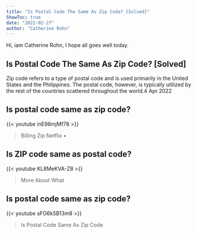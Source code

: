 ```yaml
---
title: "Is Postal Code The Same As Zip Code? [Solved]"
ShowToc: true 
date: "2022-02-27"
author: "Catherine Rohn" 
---
```


Hi, iam Catherine Rohn, I hope all goes well today.
## Is Postal Code The Same As Zip Code? [Solved]
Zip code refers to a type of postal code and is used primarily in the United States and the Philippines. The postal code, however, is typically utilized by the rest of the countries scattered throughout the world.4 Apr 2022

## Is postal code same as zip code?
{{< youtube inE98mjMf78 >}}
>Billing Zip Netflix • 

## Is ZIP code same as postal code?
{{< youtube KL8MeKVA-Z8 >}}
>More About What 

## Is postal code same as zip code?
{{< youtube sFO6k5B13m8 >}}
>Is Postal Code Same As Zip Code

